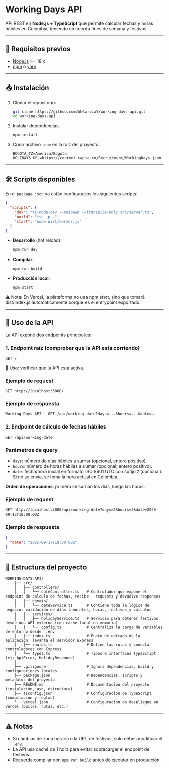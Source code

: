 # Working Days API

API REST en **Node.js + TypeScript** que permite calcular fechas y horas hábiles en Colombia, teniendo en cuenta fines de semana y festivos.

---

## 🚀 Requisitos previos

- [Node.js](https://nodejs.org/) >= 18.x
- [npm](https://www.npmjs.com/) o [yarn](https://yarnpkg.com/)

---

## 📥 Instalación

1. Clonar el repositorio:
   ```bash
   git clone https://github.com/ALGarciaY/working-days-api.git
   cd working-days-api
   ```

2. Instalar dependencias:
   ```bash
   npm install
   ```

3. Crear archivo `.env` en la raíz del proyecto:
   ```env
   BOGOTA_TZ=America/Bogota
   HOLIDAYS_URL=https://content.capta.co/Recruitment/WorkingDays.json
   ```

---

## 🛠️ Scripts disponibles

En el `package.json` ya están configurados los siguientes scripts:

```json
{
  "scripts": {
    "dev": "ts-node-dev --respawn --transpile-only src/server.ts",
    "build": "tsc -p .",
    "start": "node dist/server.js"
  }
}
```

- **Desarrollo** (hot reload):
  ```bash
  npm run dev
  ```

- **Compilar**:
  ```bash
  npm run build
  ```

- **Producción local**:
  ```bash
  npm start
  ```

⚠️ Nota: En Vercel, la plataforma no usa npm start, sino que tomará dist/index.js automáticamente porque es el entrypoint exportado.

---

## 📡 Uso de la API

La API expone dos endpoints principales:

### 1. Endpoint raíz (comprobar que la API está corriendo)
```
GET /
```
📍 Uso: verificar que la API está activa.

### Ejemplo de request
```http
GET http://localhost:3000/
```

### Ejemplo de respuesta
```
Working Days API - GET /api/working-date?days=...&hours=...&date=...
```

### 2. Endpoint de cálculo de fechas hábiles
```
GET /api/working-date
```

### Parámetros de query
- `days`: número de días hábiles a sumar (opcional, entero positivo).
- `hours`: número de horas hábiles a sumar (opcional, entero positivo).
- `date`: fecha/hora inicial en formato ISO 8601 UTC con sufijo `Z` (opcional).  
  Si no se envía, se toma la hora actual en Colombia.

**Orden de operaciones**: primero se suman los días, luego las horas.

### Ejemplo de request
```http
GET http://localhost:3000/api/working-date?days=2&hours=3&date=2025-09-15T16:00:00Z
```

### Ejemplo de respuesta
```json
{
  "date": "2025-09-17T18:00:00Z"
}
```

---

## 📂 Estructura del proyecto

```
WORKING-DAYS-API/
    ├── src/
    │   ├── controllers/
    │   │   └── dateController.ts   # Controlador que expone el endpoint de cálculo de fechas, recibe   requests y devuelve responses
    │   ├── domain/
    │   │   └── dateService.ts      # Contiene toda la lógica de negocio: validación de días laborales, horas, festivos y cálculos
    │   ├── services/
    │   │   ├── holidayService.ts   # Servicio para obtener festivos desde una API externa (con cache local en memoria)
    │   │   └── config.ts           # Centraliza la carga de variables de entorno desde `.env`
    │   ├── index.ts                # Punto de entrada de la aplicación: levanta el servidor Express
    │   ├── routes.ts               # Define las rutas y conecta controladores con Express
    │   └── types.ts                # Tipos e interfaces TypeScript (ej: ApiError, HolidayResponse)
    │
    ├── .gitignore                  # Ignora dependencias, build y configuraciones locales
    ├── package.json                # Dependencias, scripts y metadatos del proyecto
    ├── README.md                   # Documentación del proyecto (instalación, uso, estructura)
    ├── tsconfig.json               # Configuración de TypeScript (compilación y reglas)
    └── vercel.json                 # Configuración de despliegue en Vercel (builds, rutas, etc.)
```

---

## ⚠️ Notas

- Si cambias de zona horaria o la URL de festivos, solo debes modificar el `.env`.
- La API usa caché de 1 hora para evitar sobrecargar el endpoint de festivos.
- Recuerda compilar con `npm run build` antes de ejecutar en producción.
